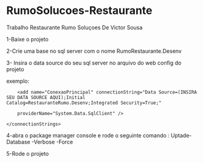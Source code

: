 # RumoSolucoes-Restaurante
 Trabalho Restaurante Rumo Soluçoes De Victor Sousa

1-Baixe o projeto

2-Crie uma base no sql server com o nome RumoRestaurante.Desenv


3- Insira o data source do seu sql server no arquivo do web config do projeto 

exemplo: 
<connectionStrings>
	
		<add name="ConexaoPrincipal" connectionString="Data Source=(INSIRA SEU DATA SOURCE AQUI);Initial Catalog=RestauranteRumo.Desenv;Integrated Security=True;"
		
		providerName="System.Data.SqlClient" />
		
	</connectionStrings>
	
	
	
 
 4-abra o package manager console e rode o seguinte comando : Uptade-Database -Verbose -Force
 
 5-Rode o projeto
